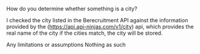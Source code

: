 How do you determine whether something is a city?

I checked the city listed in the Berecruitment API against the information provided by the (https://api.api-ninjas.com/v1/city) api, which provides the real name of the city if the cities match, the city will be stored.

Any limitations or assumptions
Nothing as such
